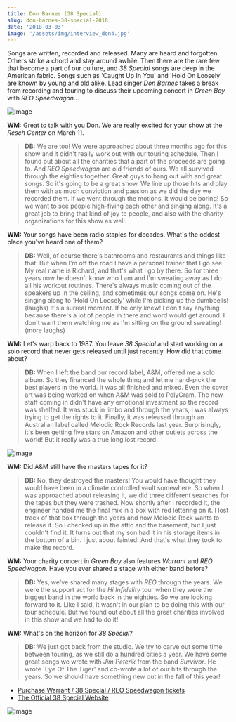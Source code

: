 ```yaml
---
title: Don Barnes (38 Special)
slug: don-barnes-38-special-2018
date: '2018-03-03'
image: '/assets/img/interview_don4.jpg'
---
```


Songs are written, recorded and released. Many are heard and forgotten. Others strike a chord and stay around awhile. Then there are the rare few that become a part of our culture, and *38 Special* songs are deep in the American fabric. Songs such as 'Caught Up In You' and 'Hold On Loosely' are known by young and old alike. Lead singer *Don Barnes* takes a break from recording and touring to discuss their upcoming concert in *Green Bay* with *REO Speedwagon*...

![image](/assets/img/interview_don2.jpg)

**WM:**
Great to talk with you Don. We are really excited for your show at the *Resch Center* on March 11. 

> **DB:** We are too! We were approached about three months ago for this show and it didn't really work out with our touring schedule. Then I found out about all the charities that a part of the proceeds are going to. And *REO Speedwagon* are old friends of ours. We all survived through the eighties together. Great guys to hang out with and great songs. So it's going to be a great show. We line up those hits and play them with as much conviction and passion as we did the day we recorded them. If we went through the motions, it would be boring! So we want to see people high-fiving each other and singing along. It's a great job to bring that kind of joy to people, and also with the charity organizations for this show as well. 

**WM:**
Your songs have been radio staples for decades. What's the oddest place you've heard one of them?

> **DB:** Well, of course there's bathrooms and restaurants and things like that. But when I'm off the road I have a personal trainer that I go see. My real name is Richard, and that's what I go by there. So for three years now he doesn't know who I am and I'm sweating away as I do all his workout routines. There's always music coming out of the speakers up in the ceiling, and sometimes our songs come on. He's singing along to 'Hold On Loosely' while I'm picking up the dumbbells! (laughs) It's a surreal moment. If he only knew! I don't say anything because there's a lot of people in there and word would get around. I don't want them watching me as I'm sitting on the ground sweating! (more laughs) 

**WM:**
Let's warp back to 1987. You leave *38 Special* and start working on a solo record that never gets released until just recently. How did that come about? 

> **DB:** When I left the band our record label, A&M, offered me a solo album. So they financed the whole thing and let me hand-pick the best players in the world. It was all finished and mixed. Even the cover art was being worked on when A&M was sold to PolyGram. The new staff coming in didn't have any emotional investment so the record was shelfed. It was stuck in limbo and through the years, I was always trying to get the rights to it. Finally, it was released through an Australian label called Melodic Rock Records last year. Surprisingly, it's been getting five stars on Amazon and other outlets across the world! But it really was a true long lost record. 

![image](/assets/img/interview_don3.jpg)

**WM:**
Did A&M still have the masters tapes for it? 

> **DB:** No, they destroyed the masters! You would have thought they would have been in a climate controlled vault somewhere. So when I was approached about releasing it, we did three different searches for the tapes but they were trashed. Now shortly after I recorded it, the engineer handed me the final mix in a box with red lettering on it. I lost track of that box through the years and now Melodic Rock wants to release it. So I checked up in the attic and the basement, but I just couldn't find it. It turns out that my son had it in his storage items in the bottom of a bin. I just about fainted! And that's what they took to make the record.

**WM:**
Your charity concert in *Green Bay* also features *Warrant* and *REO Speedwagon*. Have you ever shared a stage with either band before?

> **DB:** Yes, we've shared many stages with *REO* through the years. We were the support act for the _Hi Infidelity_ tour when they were the biggest band in the world back in the eighties. So we are looking forward to it. Like I said, it wasn't in our plan to be doing this with our tour schedule. But we found out about all the great charities involved in this show and we had to do it!

**WM:**
What's on the horizon for *38 Special*?

> **DB:** We just got back from the studio. We try to carve out some time between touring, as we still do a hundred cities a year. We have some great songs we wrote with *Jim Peterik* from the band *Survivor*. He wrote 'Eye Of The Tiger' and co-wrote a lot of our hits through the years. So we should have something new out in the fall of this year!

* [Purchase Warrant / 38 Special / REO Speedwagon tickets](http://www.reschcenter.com/events/detail/reo-speedwagon-1)
* [The Official 38 Special Website](http://38special.com/)

![image](/assets/img/interview_don4.jpg)